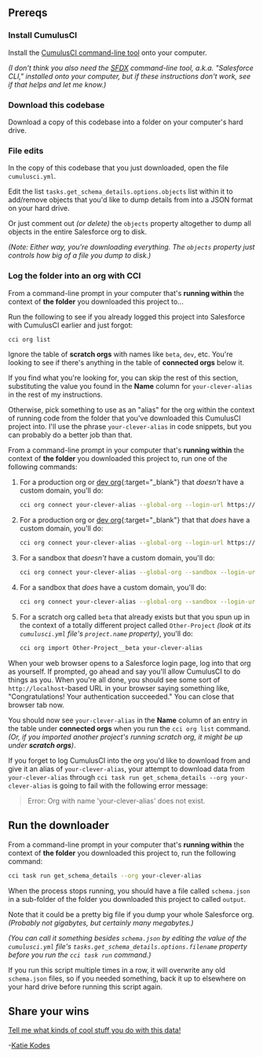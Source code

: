 ## Prereqs

### Install CumulusCI

Install the [CumulusCI command-line tool](https://cumulusci.readthedocs.io/en/stable/get-started.html#install-cumulusci) onto your computer.

_(I don't think you also need the [SFDX](https://developer.salesforce.com/tools/sfdxcli) command-line tool, a.k.a. "Salesforce CLI," installed onto your computer, but if these instructions don't work, see if that helps and let me know.)_

### Download this codebase

Download a copy of this codebase into a folder on your computer's hard drive.

### File edits

In the copy of this codebase that you just downloaded, open the file `cumulusci.yml`.

Edit the list `tasks.get_schema_details.options.objects` list within it to add/remove objects that you'd like to dump details from into a JSON format on your hard drive.

Or just comment out _(or delete)_ the `objects` property altogether to dump all objects in the entire Salesforce org to disk.

_(Note:  Either way, you're downloading everything.  The `objects` property just controls how big of a file you dump to disk.)_

### Log the folder into an org with CCI

From a command-line prompt in your computer that's **running within** the context of **the folder** you downloaded this project to...

Run the following to see if you already logged this project into Salesforce with CumulusCI earlier and just forgot:

```sh
cci org list
```

Ignore the table of **scratch orgs** with names like `beta`, `dev`, etc.  You're looking to see if there's anything in the table of **connected orgs** below it.

If you find what you're looking for, you can skip the rest of this section, substituting the value you found in the **Name** column for `your-clever-alias` in the rest of my instructions.

Otherwise, pick something to use as an "alias" for the org within the context of running code from the folder that you've downloaded this CumulusCI project into.  I'll use the phrase `your-clever-alias` in code snippets, but you can probably do a better job than that.

From a command-line prompt in your computer that's **running within** the context of **the folder** you downloaded this project to, run one of the following commands:

1. For a production org or [dev org](https://developer.salesforce.com/signup){:target="_blank"} that _doesn't_ have a custom domain, you'll do:
    ```sh
    cci org connect your-clever-alias --global-org --login-url https://login.salesforce.com/
    ```
1. For a production org or [dev org](https://developer.salesforce.com/signup){:target="_blank"} that that _does_ have a custom domain, you'll do:
    ```sh
    cci org connect your-clever-alias --global-org --login-url https://your-custom-domain.my.salesforce.com/
    ```
1. For a sandbox that _doesn't_ have a custom domain, you'll do:
    ```sh
    cci org connect your-clever-alias --global-org --sandbox --login-url https://customdomain.my.salesforce.com/
    ```
1. For a sandbox that _does_ have a custom domain, you'll do:
    ```sh
    cci org connect your-clever-alias --global-org --sandbox --login-url https://your-custom-domain--the-sandbox-name.sandbox.my.salesforce.com/
    ```
1. For a scratch org called `beta` that already exists but that you spun up in the context of a totally different project called `Other-Project` _(look at its `cumulusci.yml` file's `project.name` property)_, you'll do:
    ```sh
    cci org import Other-Project__beta your-clever-alias
    ```

When your web browser opens to a Salesforce login page, log into that org as yourself.  If prompted, go ahead and say you'll allow CumulusCI to do things as you.  When you're all done, you should see some sort of `http://localhost`-based URL in your browser saying something like, "Congratulations! Your authentication succeeded."  You can close that browser tab now.

You should now see `your-clever-alias` in the **Name** column of an entry in the table under **connected orgs** when you run the `cci org list` command.  _(Or, if you imported another project's running scratch org, it might be up under **scratch orgs**)_.

If you forget to log CumulusCI into the org you'd like to download from and give it an alias of `your-clever-alias`, your attempt to download data from `your-clever-alias` through `cci task run get_schema_details --org your-clever-alias` is going to fail with the following error message:

> Error: Org with name 'your-clever-alias' does not exist.

## Run the downloader

From a command-line prompt in your computer that's **running within** the context of **the folder** you downloaded this project to, run the following command:

```sh
cci task run get_schema_details --org your-clever-alias
```

When the process stops running, you should have a file called `schema.json` in a sub-folder of the folder you downloaded this project to called `output`.

Note that it could be a pretty big file if you dump your whole Salesforce org.  _(Probably not gigabytes, but certainly many megabytes.)_

_(You can call it something besides `schema.json` by editing the value of the `cumulusci.yml` file's `tasks.get_schema_details.options.filename` property before you run the `cci task run` command.)_

If you run this script multiple times in a row, it will overwrite any old `schema.json` files, so if you needed something, back it up to elsewhere on your hard drive before running this script again.

## Share your wins

[Tell me what kinds of cool stuff you do with this data!](https://katiekodes.com/cci-download-schema/)

-[Katie Kodes](https://katiekodes.com/)